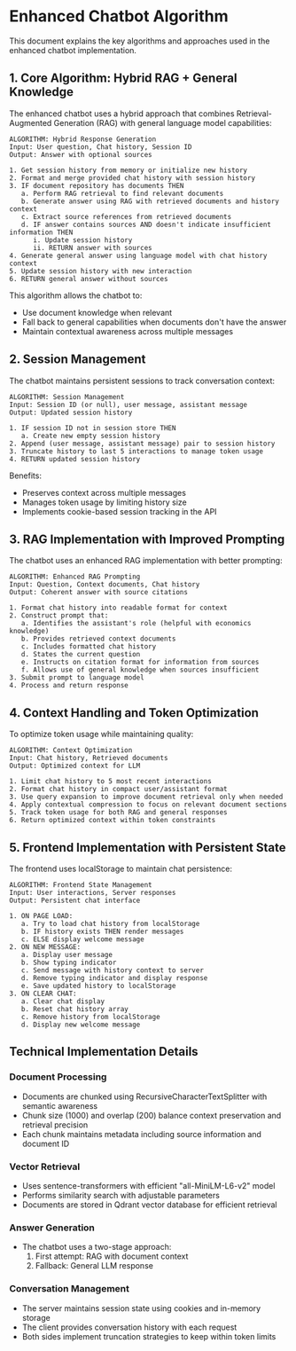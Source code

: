 # Enhanced Chatbot Algorithm

This document explains the key algorithms and approaches used in the enhanced chatbot implementation.

## 1. Core Algorithm: Hybrid RAG + General Knowledge

The enhanced chatbot uses a hybrid approach that combines Retrieval-Augmented Generation (RAG) with general language model capabilities:

```
ALGORITHM: Hybrid Response Generation
Input: User question, Chat history, Session ID
Output: Answer with optional sources

1. Get session history from memory or initialize new history
2. Format and merge provided chat history with session history
3. IF document repository has documents THEN
   a. Perform RAG retrieval to find relevant documents
   b. Generate answer using RAG with retrieved documents and history context
   c. Extract source references from retrieved documents
   d. IF answer contains sources AND doesn't indicate insufficient information THEN
      i. Update session history
      ii. RETURN answer with sources
4. Generate general answer using language model with chat history context
5. Update session history with new interaction
6. RETURN general answer without sources
```

This algorithm allows the chatbot to:
- Use document knowledge when relevant
- Fall back to general capabilities when documents don't have the answer
- Maintain contextual awareness across multiple messages

## 2. Session Management

The chatbot maintains persistent sessions to track conversation context:

```
ALGORITHM: Session Management
Input: Session ID (or null), user message, assistant message
Output: Updated session history

1. IF session ID not in session store THEN
   a. Create new empty session history
2. Append (user message, assistant message) pair to session history
3. Truncate history to last 5 interactions to manage token usage
4. RETURN updated session history
```

Benefits:
- Preserves context across multiple messages
- Manages token usage by limiting history size
- Implements cookie-based session tracking in the API

## 3. RAG Implementation with Improved Prompting

The chatbot uses an enhanced RAG implementation with better prompting:

```
ALGORITHM: Enhanced RAG Prompting
Input: Question, Context documents, Chat history
Output: Coherent answer with source citations

1. Format chat history into readable format for context
2. Construct prompt that:
   a. Identifies the assistant's role (helpful with economics knowledge)
   b. Provides retrieved context documents
   c. Includes formatted chat history
   d. States the current question
   e. Instructs on citation format for information from sources
   f. Allows use of general knowledge when sources insufficient
3. Submit prompt to language model
4. Process and return response
```

## 4. Context Handling and Token Optimization

To optimize token usage while maintaining quality:

```
ALGORITHM: Context Optimization
Input: Chat history, Retrieved documents
Output: Optimized context for LLM

1. Limit chat history to 5 most recent interactions
2. Format chat history in compact user/assistant format
3. Use query expansion to improve document retrieval only when needed
4. Apply contextual compression to focus on relevant document sections
5. Track token usage for both RAG and general responses
6. Return optimized context within token constraints
```

## 5. Frontend Implementation with Persistent State

The frontend uses localStorage to maintain chat persistence:

```
ALGORITHM: Frontend State Management
Input: User interactions, Server responses
Output: Persistent chat interface

1. ON PAGE LOAD:
   a. Try to load chat history from localStorage
   b. IF history exists THEN render messages
   c. ELSE display welcome message
2. ON NEW MESSAGE:
   a. Display user message
   b. Show typing indicator
   c. Send message with history context to server
   d. Remove typing indicator and display response
   e. Save updated history to localStorage
3. ON CLEAR CHAT:
   a. Clear chat display
   b. Reset chat history array
   c. Remove history from localStorage
   d. Display new welcome message
```

## Technical Implementation Details

### Document Processing

- Documents are chunked using RecursiveCharacterTextSplitter with semantic awareness
- Chunk size (1000) and overlap (200) balance context preservation and retrieval precision
- Each chunk maintains metadata including source information and document ID

### Vector Retrieval

- Uses sentence-transformers with efficient "all-MiniLM-L6-v2" model
- Performs similarity search with adjustable parameters
- Documents are stored in Qdrant vector database for efficient retrieval

### Answer Generation

- The chatbot uses a two-stage approach:
  1. First attempt: RAG with document context
  2. Fallback: General LLM response

### Conversation Management

- The server maintains session state using cookies and in-memory storage
- The client provides conversation history with each request
- Both sides implement truncation strategies to keep within token limits